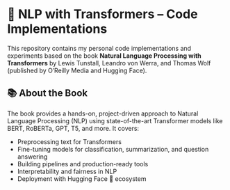 # 🧠 NLP with Transformers – Code Implementations

This repository contains my personal code implementations and experiments based on the book **Natural Language Processing with Transformers** by Lewis Tunstall, Leandro von Werra, and Thomas Wolf (published by O’Reilly Media and Hugging Face).

## 📚 About the Book

The book provides a hands-on, project-driven approach to Natural Language Processing (NLP) using state-of-the-art Transformer models like BERT, RoBERTa, GPT, T5, and more. It covers:
- Preprocessing text for Transformers
- Fine-tuning models for classification, summarization, and question answering
- Building pipelines and production-ready tools
- Interpretability and fairness in NLP
- Deployment with Hugging Face 🤗 ecosystem
